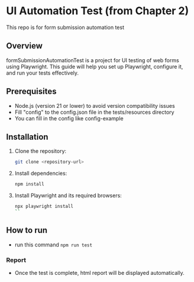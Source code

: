 # UI Automation Test (from Chapter 2)

This repo is for form submission automation test

## Overview

formSubmissionAutomationTest is a project for UI testing of web forms using Playwright. This guide will help you set up Playwright, configure it, and run your tests effectively.

## Prerequisites

- Node.js (version 21 or lower) to avoid version compatibility issues
- Fill "config" to the config.json file in the tests/resources directory
- You can fill in the config like config-example

## Installation

1. Clone the repository:

   ```bash
   git clone <repository-url>
   ```

2. Install dependencies:
   ```bash
   npm install
   ```
3. Install Playwright and its required browsers:
   ```bash
   npx playwright install
   ``

## How to run

- run this command `npm run test`

### Report
- Once the test is complete, html report will be displayed automatically.
